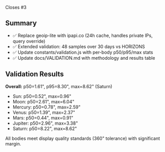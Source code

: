Closes #3

## Summary
- ✅ Replace geoip-lite with ipapi.co (24h cache, handles private IPs, query override)
- ✅ Extended validation: 48 samples over 30 days vs HORIZONS
- ✅ Update constants/validation.js with per-body p50/p95/max stats
- ✅ Update docs/VALIDATION.md with methodology and results table

## Validation Results
**Overall:** p50=1.61", p95=8.30", max=8.62" (Saturn)
- Sun: p50=0.52", max=0.96"
- Moon: p50=2.61", max=6.04"
- Mercury: p50=0.78", max=2.59"
- Venus: p50=1.39", max=2.37"
- Mars: p50=0.44", max=0.91"
- Jupiter: p50=2.96", max=3.38"
- Saturn: p50=8.22", max=8.62"

All bodies meet display quality standards (360" tolerance) with significant margin.
